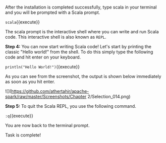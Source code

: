 After the installation is completed successfully, type scala in your terminal and you will be prompted with a Scala prompt.

`scala`{{execute}}

 The scala prompt is the interactive shell where you can write and run Scala code. This interactive shell is also known as `REPL`.

**Step 4:** You can now start writing Scala code! Let's start by printing the classic "Hello world!" from the shell. To do this simply type the following code and hit enter on your keyboard.

`println("Hello World!")`{{execute}}


As you can see from the screenshot, the output is shown below immediately as soon as you hit enter.

![](https://github.com/athertahir/apache-spark/raw/master/Screenshots/Chapter 2/Selection_014.png)

**Step 5:** To quit the Scala REPL, you use the following command.

`:q`{{execute}}


You are now back to the terminal prompt.

Task is complete!

